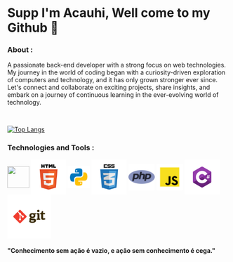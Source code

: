 # Supp I'm Acauhi, Well come to my Github 👋

### About :
<p>A passionate back-end developer with a strong focus on web technologies. My journey in the world of coding began with a curiosity-driven exploration of computers and technology, and it has only grown stronger ever since.<br>
Let's connect and collaborate on exciting projects, share insights, and embark on a journey of continuous learning in the ever-evolving world of technology.</p>
<br>

[![Top Langs](https://github-readme-stats.vercel.app/api/top-langs/?username=Acauhi99&layout=compact&theme=dracula)](https://github.com/anuraghazra/github-readme-stats)

### Technologies and Tools :

<div style="display: inline_block">
    <img align="center" height="50" width="50
    " src="imgs/vscode.svg">
    <img align="center" height="80" width="80" src="html.svg">
    <img align="center" height="50" width="50" src="python.svg">
    <img align="center" height="80" width="80" src="css.svg">
    <img align="center" height="60" width="60" src="php.png">
    <img align="center" height="60" width="60" src="javascript.svg">
    <img align="center" height="80" width="80" src="csharp.png">
    <img align="center" height="100" width="100" src="git.svg">
</div>

#### "Conhecimento sem ação é vazio, e ação sem conhecimento é cega."
